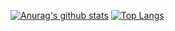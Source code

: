 [![Anurag's github stats](https://github-readme-stats.vercel.app/api?username=gpspelle)](https://github.com/anuraghazra/github-readme-stats)
[![Top Langs](https://github-readme-stats.vercel.app/api/top-langs/?username=gpspelle)](https://github.com/anuraghazra/github-readme-stats)
